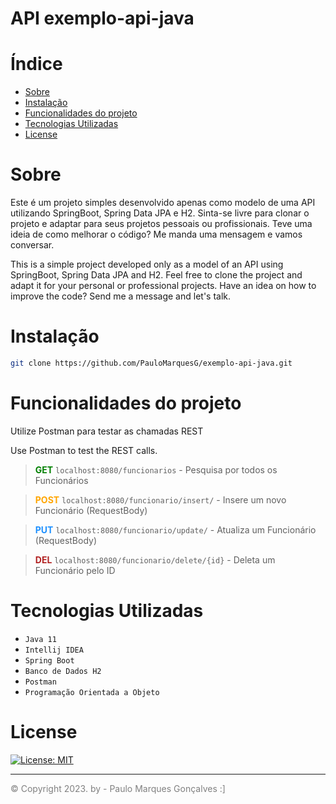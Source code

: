 # API exemplo-api-java

# Índice
* [Sobre](#Sobre)
* [Instalação](#Instalação)
* [Funcionalidades do projeto](#Funcionalidades)
* [Tecnologias Utilizadas](#Tecnologias)
* [License](#License)

# Sobre

Este é um projeto simples desenvolvido apenas como modelo de uma API utilizando
SpringBoot, Spring Data JPA e H2. Sinta-se livre para clonar o projeto e adaptar
para seus projetos pessoais ou profissionais.
Teve uma ideia de como melhorar o código? Me manda uma mensagem e vamos conversar.

This is a simple project developed only as a model of an API using SpringBoot, Spring Data JPA and H2. Feel free to clone the project and adapt it for your personal or professional projects. Have an idea on how to improve the code? Send me a message and let's talk.

# Instalação

```bash
git clone https://github.com/PauloMarquesG/exemplo-api-java.git
```

# Funcionalidades do projeto

Utilize Postman para testar as chamadas REST

Use Postman to test the REST calls.

> <b style="color: green">GET</b> ``localhost:8080/funcionarios`` - Pesquisa por todos os Funcionários

> <b style="color: orange">POST</b> ``localhost:8080/funcionario/insert/`` - Insere um novo Funcionário (RequestBody)

> <b style="color: dodgerblue">PUT</b> ``localhost:8080/funcionario/update/`` - Atualiza um Funcionário (RequestBody)

> <b style="color: FireBrick">DEL</b> ``localhost:8080/funcionario/delete/{id}`` - Deleta um Funcionário pelo ID


# Tecnologias Utilizadas
- `Java 11`
- `Intellij IDEA`
- `Spring Boot`
- `Banco de Dados H2`
- `Postman`
- `Programação Orientada a Objeto`

# License

[![License: MIT](https://img.shields.io/badge/License-MIT-yellow.svg)](https://opensource.org/licenses/MIT)

<hr>

<a href="https://github.com/PauloMarquesG" style="color:gray;text-decoration:none;">&copy; Copyright 2023. by - Paulo Marques Gonçalves :]</a>
